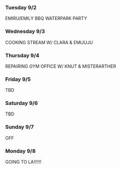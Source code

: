 ### Tuesday 9/2
EMIRU/EMILY BBQ WATERPARK PARTY

### Wednesday 9/3
COOKING STREAM W/ CLARA & EMIJUJU

### Thursday 9/4
REPAIRING GYM OFFICE W/ KNUT & MISTERARTHER

### Friday 9/5
TBD

### Saturday 9/6
TBD

### Sunday 9/7
OFF

### Monday 9/8
GOING TO LA!!!!!!

